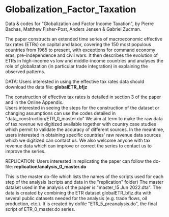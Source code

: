 # Globalization_Factor_Taxation
Data & codes for "Globalization and Factor Income Taxation", by Pierre Bachas, Matthew Fisher-Post, Anders Jensen & Gabriel Zucman.

The paper constructs an extended time series of macroeconomic effective tax rates (ETRs) on capital and labor, covering the 150 most populous countries from 1965 to present, with exceptions for command economy eras, pre-independence and civil wars. It then describes the evolution of ETRs in high-income vs low and middle-income countries and analyses the role of globalization (in particular trade integration) in explaining the observed patterns. 

DATA: Users interested in using the effective tax rates data should download the data file: **globalETR_bfjz**

The construction of effective tax rates is detailed in section 3 of the paper and in the Online Appendix.  
Users interested in seeing the steps for the construction of the dataset or changing assumptions can use the codes detailed in "data_construction/ETR_0_master.do" 
We aim at term to make the raw data of tax revenue we digitized available together with country case studies which permit to validate the accuracy of different sources. In the meantime, users interested in obtaining specific countries' raw revenue data sources which we digitized can contact us. 
We also welcome anyone with tax revenue data which can improve or correct the series to contact us to improve the series. 

REPLICATION: Users interested in replicating the paper can follow the do-file: **replication/analysis_0_master.do**

This is the master do-file which lists the names of the scripts used for each step of the analysis (scripts and data in the "replication" folder) 
The master dataset used in the analysis of the paper is "master_15 Jun 2022.dta". The data is created by combining the ETR dataset globalETR_bfjz.dta with several public datasets needed for the analysis (e.g. trade flows, oil production, etc.). It is created by dofile "ETR_5_preanalysis.do", the final script of ETR_0_master.do series. 






